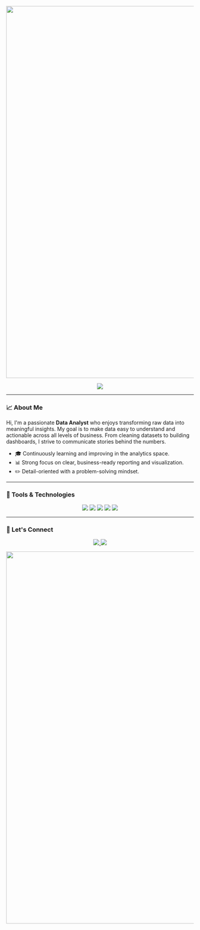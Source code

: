 <p align="center">
  <img width="1000" src="https://capsule-render.vercel.app/api?type=waving&color=FFB6C1&height=220&section=header&text=Hi%20There!%20I'm%20a%20Data%20Analyst&fontSize=45&fontAlign=50&fontAlignY=40&desc=I%20turn%20data%20into%20insights%20that%20drive%20decisions.&descAlign=50&descAlignY=65&animation=fadeIn">
</p>

<p align="center">
  <img src="https://readme-typing-svg.herokuapp.com?font=Fira+Code&duration=2000&pause=100&color=FFB6C1&center=true&vCenter=true&width=1000&lines=Data+Analyst+%7C+Python+%7C+SQL+%7C+Excel+%7C+Power+BI+%7C+Tableau"/>
</p>

---

### 📈 About Me

Hi, I'm a passionate **Data Analyst** who enjoys transforming raw data into meaningful insights. My goal is to make data easy to understand and actionable across all levels of business. From cleaning datasets to building dashboards, I strive to communicate stories behind the numbers.

- 🎓 Continuously learning and improving in the analytics space.
- 📊 Strong focus on clear, business-ready reporting and visualization.
- ✏️ Detail-oriented with a problem-solving mindset.

---

### 🔧 Tools & Technologies

<p align="center">
  <img src="https://img.shields.io/badge/Python-3673A5?style=for-the-badge&logo=python&logoColor=white" />
  <img src="https://img.shields.io/badge/SQL-00758F?style=for-the-badge&logo=postgresql&logoColor=white" />
  <img src="https://img.shields.io/badge/Excel-217346?style=for-the-badge&logo=microsoft-excel&logoColor=white" />
  <img src="https://img.shields.io/badge/Power%20BI-F2C811?style=for-the-badge&logo=powerbi&logoColor=black" />
  <img src="https://img.shields.io/badge/Tableau-E97627?style=for-the-badge&logo=tableau&logoColor=white" />
</p>

---


### 📢 Let's Connect

<p align="center">
  <a href="https://www.linkedin.com/in/molie-nguyen-674319291/" target="_blank">
    <img src="https://img.shields.io/badge/LinkedIn-blue?style=for-the-badge&logo=linkedin&logoColor=white"/>
  </a>
  <a href="mailto:molie.nguyen01@gmail.com">
    <img src="https://img.shields.io/badge/Email-D14836?style=for-the-badge&logo=gmail&logoColor=white"/>
  </a>
</p>

<p align="center">
  <img width="1000" src="https://capsule-render.vercel.app/api?type=waving&color=FFB6C1&height=120&section=footer">
</p>
